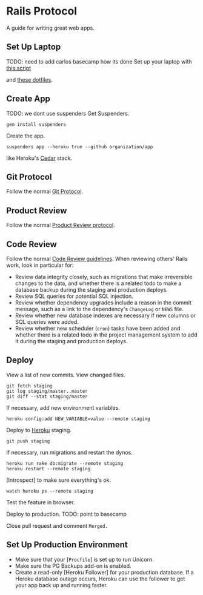 Rails Protocol
==============

A guide for writing great web apps.

Set Up Laptop
-------------

TODO: need to add carlos basecamp how its done
Set up your laptop with [this script](https://github.com/thoughtbot/laptop)

and [these dotfiles](https://github.com/thoughtbot/dotfiles).

Create App
----------

TODO: we dont use suspenders
Get Suspenders.

    gem install suspenders

Create the app.

    suspenders app --heroku true --github organization/app

like Heroku's [Cedar](https://devcenter.heroku.com/articles/cedar/) stack.

Git Protocol
------------

Follow the normal [Git Protocol](protocol/git).

Product Review
--------------

Follow the normal [Product Review protocol](protocol/product-review).

Code Review
-----------

Follow the normal [Code Review guidelines](code-review). When reviewing others'
Rails work, look in particular for:

* Review data integrity closely, such as migrations that make irreversible
  changes to the data, and whether there is a related todo to make a database
  backup during the staging and production deploys.
* Review SQL queries for potential SQL injection.
* Review whether dependency upgrades include a reason in the commit message,
  such as a link to the dependency's `ChangeLog` or `NEWS` file.
* Review whether new database indexes are necessary if new columns or SQL
  queries were added.
* Review whether new scheduler (`cron`) tasks have been added and whether there
  is a related todo in the project management system to add it during the
  staging and production deploys.

Deploy
------

View a list of new commits. View changed files.

    git fetch staging
    git log staging/master..master
    git diff --stat staging/master

If necessary, add new environment variables.

    heroku config:add NEW_VARIABLE=value --remote staging

Deploy to [Heroku](https://devcenter.heroku.com/articles/quickstart) staging.

    git push staging

If necessary, run migrations and restart the dynos.

    heroku run rake db:migrate --remote staging
    heroku restart --remote staging

[Introspect] to make sure everything's ok.

    watch heroku ps --remote staging

Test the feature in browser.

Deploy to production.
TODO: point to basecamp


Close pull request and comment `Merged.`


Set Up Production Environment
-----------------------------

* Make sure that your [`Procfile`] is set up to run Unicorn.
* Make sure the PG Backups add-on is enabled.
* Create a read-only [Heroku Follower] for your production database. If a Heroku
  database outage occurs, Heroku can use the follower to get your app back up
  and running faster.

